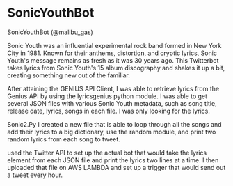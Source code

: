 # SonicYouthBot
SonicYouthBot (@malibu_gas)

Sonic Youth was an influential experimental rock band formed in New York City in 1981. Known for their anthems, distortion, and cryptic lyrics, Sonic Youth's message remains as fresh as it was 30 years ago. This Twitterbot takes lyrics from Sonic Youth's 15 album discography and shakes it up a bit, creating something new out of the familiar. 


After attaining the GENIUS API Client, I was able to retrieve lyrics from the Genius API by using the lyricsgenius python module. I was able to get several JSON files with various Sonic Youth metadata, such as song title, release date, lyrics, songs in each file. I was only looking for the lyrics. 

Sonic2.Py
I created a new file that is able to loop through all the songs and add their lyrics to a big dictionary, use the random module, and print two random lyrics from each song to tweet. 


used the Twitter API to set up the actual bot that would take the lyrics element from each JSON file and print the lyrics two lines at a time. I then uploaded that file on AWS LAMBDA and set up a trigger that would send out a tweet every hour. 
